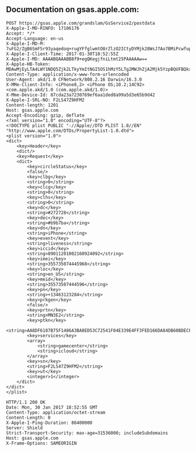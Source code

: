 ## Documentation on gsas.apple.com:

	POST https://gsas.apple.com/grandslam/GsService2/postdata
	X-Apple-I-MD-RINFO: 17106176
	Accept: */*
	Accept-Language: en-us
	X-Apple-I-MD-M: 7uFG2/ZgB6SmF5r93yaqedoq+rugYFfglwmtO8rZlzO2ICtyDYMjk28WsJ7Ao7BMiPcwfupM8nF8zW87
	X-Apple-I-Client-Time: 2017-01-30T18:52:55Z
	X-Apple-I-MD: AAAABQAAABB8f9+egQKegjfniLtmt25PAAAAAw==
	X-Apple-HB-Token: MDAwMjEyLTA4LWY1NDQ5Zjk2LTkyYmItNGI5OS1hMzY5LTg2MWJhZjA2Mjk5YzpBQUFBQkx3SUFBQUFBRmlQaTRZUkNtZHpMbWxrYlhNdWFHSzlBSm12cDZOUmtVNjcxV2hHRVVOYWZZbzZDb3Q4L1NqVDJxd3pmRXlnK0xXT0JXWVhjS1FlVENjaFpCbC9CcmQ3cDZFcisxMzMrbzRCV2d6TVYzdmxUbHBZOVorYUpxTmdESDZuYU1qNWFkTHB6T1dBSnF1MHAyTEY2UkZNb1ZiU1pGUUJjb2ZsRGlBcCs1S3FRQ1FDeEwwSHJYZzJlSWVmRVQ2elpWWFkxUS9id2ZtQkpHK0JiNUwzaTBVMWs2QVBGaXpwVmRPVDEyanp3djRubDdpeWZOL1dqNHpx
	Content-Type: application/x-www-form-urlencoded
	User-Agent: akd/1.0 CFNetwork/808.2.16 Darwin/16.3.0
	X-MMe-Client-Info: <iPhone8,2> <iPhone OS;10.2;14C92> <com.apple.akd/1.0 (com.apple.akd/1.0)>
	X-Mme-Device-Id: 87cda23a7230769ef6aa1ded8a99a5d3e65b9d42
	X-Apple-I-SRL-NO: F2LS47Z9HFM2
	Content-length: 1201
	Host: gsas.apple.com
	Accept-Encoding: gzip, deflate
	<?xml version="1.0" encoding="UTF-8"?>
	<!DOCTYPE plist PUBLIC "-//Apple//DTD PLIST 1.0//EN" "http://www.apple.com/DTDs/PropertyList-1.0.dtd">
	<plist version="1.0">
	<dict>
		<key>Header</key>
		<dict/>
		<key>Request</key>
		<dict>
			<key>circleStatus</key>
			<false/>
			<key>clbg</key>
			<string>0</string>
			<key>clcg</key>
			<string>0</string>
			<key>clhs</key>
			<string>0</string>
			<key>dc</key>
			<string>#272728</string>
			<key>dec</key>
			<string>#b9b7ba</string>
			<key>dn</key>
			<string>iPhone</string>
			<key>event</key>
			<string>liveness</string>
			<key>iccid</key>
			<string>89011201002160924092</string>
			<key>imei</key>
			<string>355735074445968</string>
			<key>loc</key>
			<string>en_US</string>
			<key>meid</key>
			<string>35573507444596</string>
			<key>pn</key>
			<string>+13463123284</string>
			<key>prkgen</key>
			<false/>
			<key>prtn</key>
			<string>MN3E2</string>
			<key>ptkn</key>
			<string>AA8DF6187B75F1486A3BA8ED53C72541F04E339E4FF3FED166DA84DB60BDECFD</string>
			<key>services</key>
			<array>
				<string>gamecenter</string>
				<string>icloud</string>
			</array>
			<key>sn</key>
			<string>F2LS47Z9HFM2</string>
			<key>ut</key>
			<integer>1</integer>
		</dict>
	</dict>
	</plist>

	HTTP/1.1 200 OK
	Date: Mon, 30 Jan 2017 18:52:55 GMT
	Content-Type: application/octet-stream
	Content-Length: 0
	X-Apple-I-Ping-Duration: 86400000
	Server: Shield
	Strict-Transport-Security: max-age=31536000; includeSubdomains
	Host: gsas.apple.com
	X-Frame-Options: SAMEORIGIN
